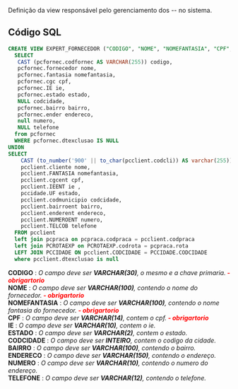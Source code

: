Definição da view responsável pelo gerenciamento dos -- no sistema.  

## Código SQL

```sql
CREATE VIEW EXPERT_FORNECEDOR ("CODIGO", "NOME", "NOMEFANTASIA", "CPF", "IE", "ESTADO", "CODCIDADE", "BAIRRO", "ENDERECO", "NUMERO", "TELEFONE") AS 
  SELECT
   CAST (pcfornec.codfornec AS VARCHAR(255)) codigo,
   pcfornec.fornecedor nome,
   pcfornec.fantasia nomefantasia,
   pcfornec.cgc cpf,
   pcfornec.IE ie,
   pcfornec.estado estado,
   NULL codcidade,
   pcfornec.bairro bairro,
   pcfornec.ender endereco,
   null numero,
   NULL telefone
  from pcfornec
  WHERE pcfornec.dtexclusao IS NULL
UNION
SELECT
    CAST (to_number('900' || to_char(pcclient.codcli)) AS varchar(255))codigo,
    pcclient.cliente nome,
    pcclient.FANTASIA nomefantasia,
    pcclient.cgcent cpf,
    pcclient.IEENT ie ,
    pccidade.UF estado,
    pcclient.codmunicipio codcidade,
    pcclient.bairroent bairro,
    pcclient.enderent endereco,
    pcclient.NUMEROENT numero,
    pcclient.TELCOB telefone
  FROM pcclient
  left join pcpraca on pcpraca.codpraca = pcclient.codpraca
  left join PCROTAEXP on PCROTAEXP.codrota = pcpraca.rota
  LEFT JOIN PCCIDADE ON pcclient.CODCIDADE = PCCIDADE.CODCIDADE
  where pcclient.dtexclusao is null

```
**CODIGO** : *O campo deve ser **VARCHAR(30)**, o mesmo e a chave primaria.****<font color="red"> - obrigartorio</font>***<br/>
**NOME** : *O campo deve ser **VARCHAR(100)**, contendo o nome do fornecedor.****<font color="red"> - obrigartorio</font>***<br/>
**NOMEFANTASIA** : *O campo deve ser **VARCHAR(100)**, contendo o nome fantasia do fornecedor.****<font color="red"> - obrigartorio</font>***<br/>
**CPF** : *O campo deve ser **VARCHAR(14)**, contem o cpf.****<font color="red"> - obrigartorio</font>***<br/>
**IE** : *O campo deve ser **VARCHAR(10)**, contem o ie.*<br/>
**ESTADO** : *O campo deve ser **VARCHAR(2)**, contem o estado.*<br/>
**CODCIDADE** : *O campo deve ser **INTEIRO**, contem o codigo da cidade.*<br/>
**BAIRRO** : *O campo deve ser **VARCHAR(100)**, contendo o bairro.*<br/>
**ENDERECO** : *O campo deve ser **VARCHAR(150)**, contendo o endereço.*<br/>
**NUMERO** : *O campo deve ser **VARCHAR(10)**, contendo o numero do endereço.*<br/>
**TELEFONE** : *O campo deve ser **VARCHAR(12)**, contendo o telefone.*<br/>
